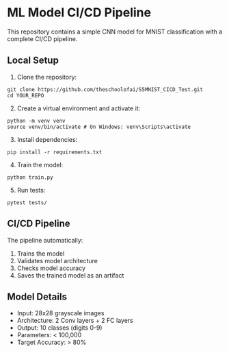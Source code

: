 # ML Model CI/CD Pipeline

This repository contains a simple CNN model for MNIST classification with a complete CI/CD pipeline.

## Local Setup

1. Clone the repository: 
```
git clone https://github.com/theschoolofai/S5MNIST_CICD_Test.git
cd YOUR_REPO
```
2. Create a virtual environment and activate it:
```
python -m venv venv
source venv/bin/activate # On Windows: venv\Scripts\activate
```

3. Install dependencies:
```
pip install -r requirements.txt
```

4. Train the model:
```
python train.py
```

5. Run tests:   
```
pytest tests/
```
## CI/CD Pipeline

The pipeline automatically:
1. Trains the model
2. Validates model architecture
3. Checks model accuracy
4. Saves the trained model as an artifact

## Model Details

- Input: 28x28 grayscale images
- Architecture: 2 Conv layers + 2 FC layers
- Output: 10 classes (digits 0-9)
- Parameters: < 100,000
- Target Accuracy: > 80%
